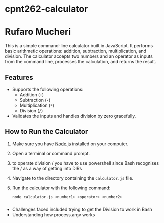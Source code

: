 # cpnt262-calculator

# Rufaro Mucheri

This is a simple command-line calculator built in JavaScript. It performs basic arithmetic operations: addition, subtraction, multiplication, and division. The calculator accepts two numbers and an operator as inputs from the command line, processes the calculation, and returns the result.

## Features

- Supports the following operations:
  - Addition (`+`)
  - Subtraction (`-`)
  - Multiplication (`*`)
  - Division (`/`)
- Validates the inputs and handles division by zero gracefully.

## How to Run the Calculator

1. Make sure you have [Node.js](https://nodejs.org/) installed on your computer.
2. Open a terminal or command prompt.
3. to operate division / you have to use powershell since Bash recognises the / as a way of getting into DIRs
4. Navigate to the directory containing the `calculator.js` file.
5. Run the calculator with the following command:

   ```bash
   node calculator.js <number1> <operator> <number2>
   ```

###

- Challenges faced included trying to get the Division to work in Bash
- Understanding how process.argv works
